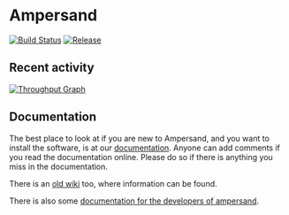 # Ampersand 

[![Build Status](https://travis-ci.org/AmpersandTarski/Ampersand.svg?branch=master)](https://travis-ci.org/AmpersandTarski/Ampersand)
[![Release](https://img.shields.io/github/release/AmpersandTarski/Ampersand.svg)](https://github.com/AmpersandTarski/Ampersand/releases)

## Recent activity 
[![Throughput Graph](https://graphs.waffle.io/AmpersandTarski/Ampersand/throughput.svg)](https://waffle.io/AmpersandTarski/Ampersand/metrics)

## Documentation

The best place to look at if you are new to Ampersand, and you want to install the software, is at our [documentation](http://ampersandtarski.gitbooks.io/documentation/). Anyone can add comments if you read the documentation online. Please do so if there is anything you miss in the documentation. 

There is an [old wiki](wiki.tarski.nl) too, where information can be found. 

There is also some [documentation for the developers of ampersand](http://ampersandtarski.gitbooks.io/the-tools-we-use-for-ampersand/). 
